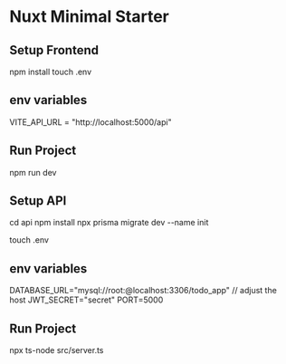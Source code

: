 # Nuxt Minimal Starter

## Setup Frontend

npm install
touch .env

## env variables

VITE_API_URL = "http://localhost:5000/api"

## Run Project

npm run dev

## Setup API

cd api
npm install
npx prisma migrate dev --name init

touch .env

## env variables

DATABASE_URL="mysql://root:@localhost:3306/todo_app" // adjust the host
JWT_SECRET="secret"
PORT=5000

## Run Project

npx ts-node src/server.ts
